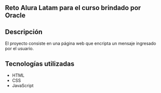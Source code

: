 ## Reto Alura Latam para el curso brindado por Oracle

## Descripción

El proyecto consiste en una página web que encripta un mensaje ingresado por el usuario.

## Tecnologías utilizadas

- HTML
- CSS
- JavaScript

